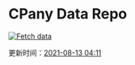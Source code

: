 # CPany Data Repo

[![Fetch data](https://github.com/yjl9903/CPany/actions/workflows/fetch.yml/badge.svg)](https://github.com/yjl9903/CPany/actions/workflows/fetch.yml)

<!-- START_SECTION: update_time -->
更新时间：[2021-08-13 04:11](https://www.timeanddate.com/worldclock/fixedtime.html?msg=Fetch+data&iso=20210813T041144&p1=237)
<!-- END_SECTION: update_time -->
